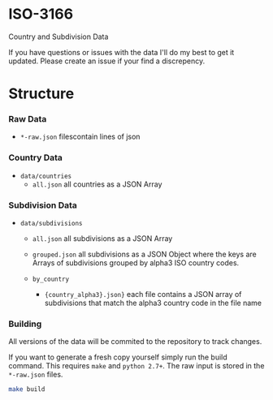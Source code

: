 ISO-3166
===

Country and Subdivision Data

If you have questions or issues with the data I'll do my best to get it updated.
Please create an issue if your find a discrepency.

# Structure
### Raw Data
- `*-raw.json` filescontain lines of json


### Country Data
- `data/countries`
  - `all.json` all countries as a JSON Array

### Subdivision Data

- `data/subdivisions`

  - `all.json` all subdivisions as a JSON Array

  - `grouped.json` all subdivisions as a JSON Object where the keys are Arrays of subdivisions grouped by alpha3 ISO country codes.

  - `by_country`
    - `{country_alpha3}.json}` each file contains a JSON array of subdivisions that match the alpha3 country code in the file name


### Building
All versions of the data will be commited to the repository to track changes.

If you want to generate a fresh copy yourself simply run the build command. This requires `make` and `python 2.7+`. The raw input is stored in the `*-raw.json` files.
```sh
make build
```
